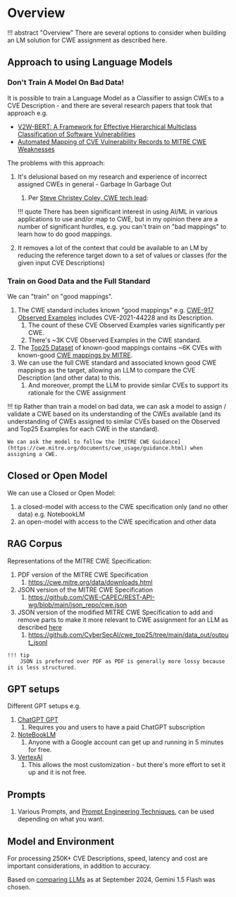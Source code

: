 # Overview

!!! abstract "Overview"
      There are several options to consider when building an LM solution for CWE assignment as described here.
## Approach to using Language Models

### Don't Train A Model On Bad Data!

It is possible to train a Language Model as a Classifier to assign CWEs to a CVE Description - and there are several research papers that took that approach e.g.

* [V2W-BERT: A Framework for Effective Hierarchical Multiclass Classification of Software Vulnerabilities](https://arxiv.org/pdf/2102.11498v1.pdf) 
* [Automated Mapping of CVE Vulnerability Records to MITRE CWE Weaknesses](https://arxiv.org/pdf/2304.11130.pdf)

The problems with this approach:

1. It's delusional based on my research and experience of incorrect assigned CWEs in general - Garbage In Garbage Out
    1. Per [Steve Christey Coley, CWE tech lead](https://www.linkedin.com/feed/update/urn:li:activity:7186373368344920064?commentUrn=urn%3Ali%3Acomment%3A%28activity%3A7186373368344920064%2C7186417379470385153%29&dashCommentUrn=urn%3Ali%3Afsd_comment%3A%287186417379470385153%2Curn%3Ali%3Aactivity%3A7186373368344920064%29): 

    !!! quote 
        There has been significant interest in using AI/ML in various applications to use and/or map to CWE, but in my opinion there are a number of significant hurdles, e.g. you can't train on "bad mappings" to learn how to do good mappings.

2. It removes a lot of the context that could be available to an LM by reducing the reference target down to a set of values or classes (for the given input CVE Descriptions)


### Train on Good Data and the Full Standard

We can "train" on "good mappings".

1. The CWE standard includes known "good mappings" e.g. [CWE-917 Observed Examples](https://riskbasedprioritization.github.io/risk/Log4Shell/#mitre-cwe-917) includes CVE-2021-44228 and its Description.
    1. The count of these CVE Observed Examples varies significantly per CWE. 
    2. There's ~3K CVE Observed Examples in the CWE standard.
2. The [Top25 Dataset](https://github.com/CyberSecAI/cwe_top25) of known-good mappings contains ~6K CVEs with known-good [CWE mappings by MITRE](https://www.youtube.com/watch?v=AtBZIAikdL0&list=PLBAUUhONOrO_aB01lOv6XNRTHD4ueFVTp&t=1142s).
3. We can use the full CWE standard and associated known good CWE mappings as the target, allowing an LLM to compare the CVE Description (and other data) to this.
    1. And moreover, prompt the LLM to provide similar CVEs to support its rationale for the CWE assignment

!!! tip
    Rather than train a model on bad data, we can ask a model to assign / validate a CWE based on its understanding of the CWEs available (and its understanding of CWEs assigned to similar CVEs based on the Observed and Top25 Examples for each CWE in the standard).

    We can ask the model to follow the [MITRE CWE Guidance](https://cwe.mitre.org/documents/cwe_usage/guidance.html) when assigning a CWE.

## Closed or Open Model
We can use a Closed or Open Model:

1. a closed-model with access to the CWE specification only (and no other data) e.g. NotebookLM
2. an open-model with access to the CWE specification and other data


## RAG Corpus

Representations of the MITRE CWE Specification:

   1. PDF version of the MITRE CWE Specification 
      1. https://cwe.mitre.org/data/downloads.html 
   2. JSON version of the MITRE CWE Specification 
      1. https://github.com/CWE-CAPEC/REST-API-wg/blob/main/json_repo/cwe.json
   3. JSON version of the modified MITRE CWE Specification to add and remove parts to make it more relevant to CWE assignment for an LLM as described [here](https://github.com/CyberSecAI/cwe_top25/tree/main?tab=readme-ov-file#add-cve-descriptions-to-top-25-and-remove-rationale-and-cwe-entries-that-are-not-a-cwe)
      1. https://github.com/CyberSecAI/cwe_top25/tree/main/data_out/output_jsonl 


    !!! tip
        JSON is preferred over PDF as PDF is generally more lossy because it is less structured.

## GPT setups
Different GPT setups e.g.

   1. [ChatGPT GPT](./cwe_gpt.md)
      1. Requires you and users to have a paid ChatGPT subscription
   2. [NoteBookLM](./NotebookLM_Cwe.md)
      1. Anyone with a Google account can get up and running in 5 minutes for free.
   3. [VertexAI](./vertex_ai.md)
      1. This allows the most customization - but there's more effort to set it up and it is not free.

## Prompts

1. Various Prompts, and [Prompt Engineering Techniques](../prompt_engineering/prompt_engineering.md), can be used depending on what you want.

## Model and Environment

For processing 250K+ CVE Descriptions, speed, latency and cost are important considerations, in addition to accuracy.

Based on [comparing LLMs](../introduction/cybsersecurity.md#comparing-llms) as at September 2024, Gemini 1.5 Flash was chosen.

